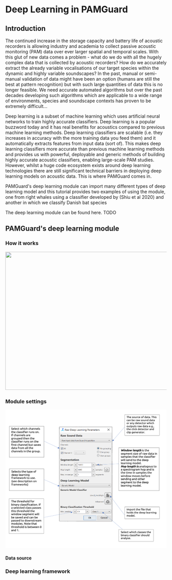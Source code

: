 # Deep Learning in PAMGuard

## Introduction
The continued increase in the storage capacity and battery life of acoustic recorders is allowing industry and academia to collect passive acoustic monitoring (PAM) data over ever larger spatial and temporal scales. With this glut of new data comes a problem - what do we do with all the hugely complex data that is collected by acoustic recorders? How do we accurately extract the already variable vocalisations of our target species within the dynamic and highly variable soundscapes? In the past, manual or semi-manual validation of data might have been an option (humans are still the best at pattern recognition) but with such large quantities of data this is no longer feasible. We need accurate automated algorithms but over the past decades developing such algorithms which are applicable to a wide range of environments, species and soundscape contexts has proven to be extremely difficult...

Deep learning is a subset of machine learning which uses artificial neural networks to train highly accurate classifiers. Deep learning is a popular buzzword today and it has real benefits for acoustics compared to previous machine learning methods. Deep learning classifiers are scalable (i.e. they increases in accuracy with the more training data you feed them) and it automatically extracts features from input data (sort of). This makes deep learning classifiers more accurate than previous machine learning methods and provides us with powerful, deployable and generic methods of building highly accurate acoustic classifiers, enabling large-scale PAM studies. However, whilst a huge code ecosystem exists around deep learning technologies there are still significant technical barriers in deploying deep learning models on acoustic data. This is where PAMGuard comes in. 

PAMGuard's deep learning module can import many different types of deep learning model and this tutorial provides two examples of using the module, one from right whales using a classifier developed by (Shiu et al 2020) and another in which we classify Danish bat species

The deep learning module can be found here. TODO

## PAMGuard's deep learning module

### How it works

<p align="center">
  <img width="700" height="430" src = "screenshots/Presentation1.png">
</p>

### Module settings

<p align="center">
  <img width="700" height="430" src = "screenshots/deep_leanring_module_help.png">
</p>

#### Data source


### Deep learning framework 
